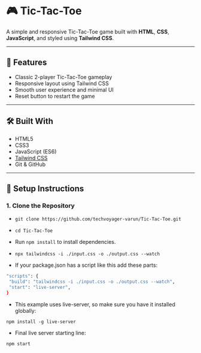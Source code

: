 # 🎮 Tic-Tac-Toe

A simple and responsive Tic-Tac-Toe game built with **HTML**, **CSS**, **JavaScript**, and styled using **Tailwind CSS**.

---

## 🚀 Features

- Classic 2-player Tic-Tac-Toe gameplay
- Responsive layout using Tailwind CSS
- Smooth user experience and minimal UI
- Reset button to restart the game

---

## 🛠️ Built With

- HTML5
- CSS3
- JavaScript (ES6)
- [Tailwind CSS](https://tailwindcss.com/)
- Git & GitHub

---

## 🔧 Setup Instructions

### 1. Clone the Repository

- `git clone https://github.com/techvoyager-varun/Tic-Tac-Toe.git`

- `cd Tic-Tac-Toe`

-  Run `npm install` to install dependencies.

- `npx tailwindcss -i ./input.css -o ./output.css --watch`

- If your package.json has a script like this add these parts:
 
 ```bash
 "scripts": {
  "build": "tailwindcss -i ./input.css -o ./output.css --watch",
  "start": "live-server",
}
```

- This example uses live-server, so make sure you have it installed globally:

 `npm install -g live-server`

- Final live server starting line:

 `npm start`


